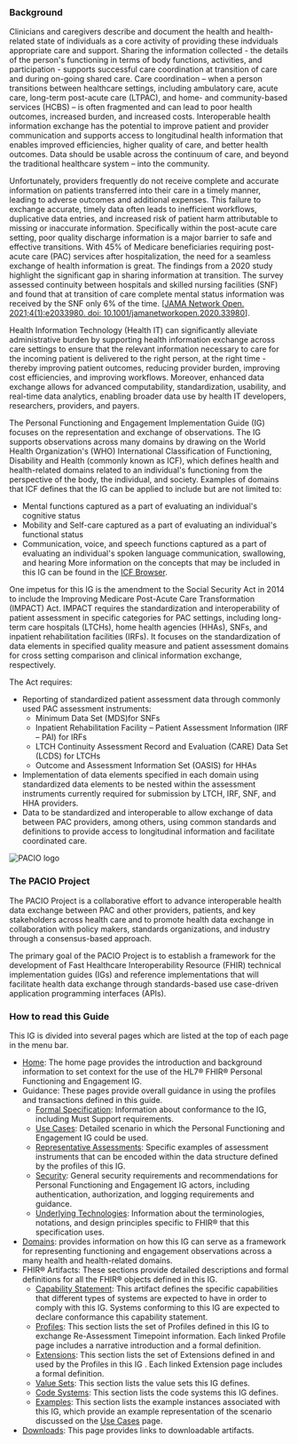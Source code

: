 ### Background

Clinicians and caregivers describe and document the health and health-related state of individuals as a core activity of providing these indviduals appropriate care and support. Sharing the information collected - the details of the person's functioning in terms of body functions, activities, and participation - supports successful care coordination at transition of care and during on-going shared care. Care coordination – when a person transitions between healthcare settings, including ambulatory care, acute care, long-term post-acute care (LTPAC), and home- and community-based services (HCBS) – is often fragmented and can lead to poor health outcomes, increased burden, and increased costs. Interoperable health information exchange has the potential to improve patient and provider communication and supports access to longitudinal health information that enables improved efficiencies, higher quality of care, and better health outcomes. Data should be usable across the continuum of care, and beyond the traditional healthcare system – into the community.

Unfortunately, providers frequently do not receive complete and accurate information on patients transferred into their care in a timely manner, leading to adverse outcomes and additional expenses. This failure to exchange accurate, timely data often leads to inefficient workflows, duplicative data entries, and increased risk of patient harm attributable to missing or inaccurate information. Specifically within the post-acute care setting, poor quality discharge information is a major barrier to safe and effective transitions. With 45% of Medicare beneficiaries requiring post-acute care (PAC) services after hospitalization, the need for a seamless exchange of health information is great. The findings from a 2020 study highlight the significant gap in sharing information at transition. The survey assessed continuity between hospitals and skilled nursing facilities (SNF) and found that at transition of care complete mental status information was received by the SNF only 6% of the time. [[JAMA Network Open. 2021;4(1):e2033980. doi: 10.1001/jamanetworkopen.2020.33980](https://jamanetwork.com/journals/jamanetworkopen/fullarticle/2775075)].

Health Information Technology (Health IT) can significantly alleviate administrative burden by supporting health information exchange across care settings to ensure that the relevant information necessary to care for the incoming patient is delivered to the right person, at the right time - thereby improving patient outcomes, reducing provider burden, improving cost efficiencies, and improving workflows. Moreover, enhanced data exchange allows for advanced computability, standardization, usability, and real-time data analytics, enabling broader data use by health IT developers, researchers, providers, and payers.

The Personal Functioning and Engagement Implementation Guide (IG) focuses on the representation and exchange of observations. The IG supports observations across many domains by drawing on the World Health Organization's (WHO) International Classification of Functioning, Disability and Health (commonly known as ICF), which defines health and health-related domains related to an individual's functioning from the perspective of the body, the individual, and society. Examples of domains that ICF defines that the IG can be applied to include but are not limited to:
* Mental functions captured as a part of evaluating an individual's cognitive status
* Mobility and Self-care captured as a part of evaluating an individual's functional status
* Communication, voice, and speech functions captured as a part of evaluating an individual's spoken language communication, swallowing, and hearing
More information on the concepts that may be included in this IG can be found in the [ICF Browser](https://apps.who.int/classifications/icfbrowser/).

One impetus for this IG is the amendment to the Social Security Act in 2014 to include the Improving Medicare Post-Acute Care Transformation (IMPACT) Act. IMPACT requires the standardization and interoperability of patient assessment in specific categories for PAC settings, including long-term care hospitals (LTCHs), home health agencies (HHAs), SNFs, and inpatient rehabilitation facilities (IRFs). It focuses on the standardization of data elements in specified quality measure and patient assessment domains for cross setting comparison and clinical information exchange, respectively.

The Act requires:
* Reporting of standardized patient assessment data through commonly used PAC assessment instruments:
    * Minimum Data Set (MDS)for SNFs
    * Inpatient Rehabilitation Facility – Patient Assessment Information (IRF – PAI) for IRFs
    * LTCH Continuity Assessment Record and Evaluation (CARE) Data Set (LCDS) for LTCHs
    * Outcome and Assessment Information Set (OASIS) for HHAs
* Implementation of data elements specified in each domain using standardized data elements to be nested within the assessment instruments currently required for submission by LTCH, IRF, SNF, and HHA providers.
* Data to be standardized and interoperable to allow exchange of data between PAC providers, among others, using common standards and definitions to provide access to longitudinal information and facilitate coordinated care.

![PACIO logo](./pacio.png)

### The PACIO Project

The PACIO Project is a collaborative effort to advance interoperable health data exchange between PAC and other providers, patients, and key stakeholders across health care and to promote health data exchange in collaboration with policy makers, standards organizations, and industry through a consensus-based approach.

The primary goal of the PACIO Project is to establish a framework for the development of Fast Healthcare Interoperability Resource (FHIR) technical implementation guides (IGs) and reference implementations that will facilitate health data exchange through standards-based use case-driven application programming interfaces (APIs).

### How to read this Guide

This IG is divided into several pages which are listed at the top of each page in the menu bar.
- [Home](index.html): The home page provides the introduction and background information to set context for the use of the HL7® FHIR® Personal Functioning and Engagement IG.
- Guidance: These pages provide overall guidance in using the profiles and transactions defined in this guide.
    - [Formal Specification](formal_specification.html): Information about conformance to the IG, including Must Support requirements.
    - [Use Cases](personal_functioning_and_engagement_use_cases.html): Detailed scenario in which the Personal Functioning and Engagement IG could be used.
    - [Representative Assessments](representative_assessments.html): Specific examples of assessment instruments that can be encoded within the data structure defined by the profiles of this IG.
    - [Security](security_and_data_sharing.html): General security requirements and recommendations for Personal Functioning and Engagement IG actors, including authentication, authorization, and logging requirements and guidance.
    - [Underlying Technologies](underlying_technologies.html): Information about the terminologies, notations, and design principles specific to FHIR® that this specification uses.
- [Domains](domains.htmls): provides information on how this IG can serve as a framework for representing functioning and engagement observations across a many health and health-related domains.
- FHIR® Artifacts: These sections provide detailed descriptions and formal definitions for all the FHIR® objects defined in this IG.
    - [Capability Statement](CapabilityStatement-pacio-pfe-cap.html): This artifact defines the specific capabilities that different types of systems are expected to have in order to comply with this IG. Systems conforming to this IG are expected to declare conformance this capability statement.
    - [Profiles](artifacts.html#2): This section lists the set of Profiles defined in this IG to exchange Re-Assessment Timepoint information. Each linked Profile page includes a narrative introduction and a formal definition.
    - [Extensions](artifacts.html#3): This section lists the set of Extensions defined in and used by the Profiles in this IG . Each linked Extension page includes a formal definition.
    - [Value Sets](artifacts.html#4): This section lists the value sets this IG defines.
    - [Code Systems](artifacts.html#5): This section lists the code systems this IG defines.
    - [Examples](artifacts.html#6): This section lists the example instances associated with this IG, which provide an example representation of the scenario discussed on the [Use Cases](use_cases.html) page.
- [Downloads](downloads.html): This page provides links to downloadable artifacts.